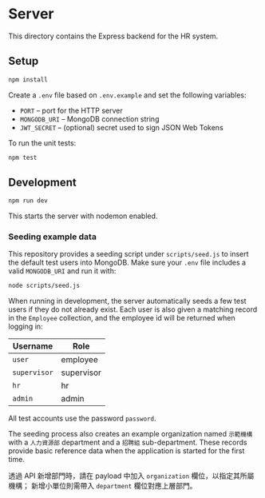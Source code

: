 # Server

This directory contains the Express backend for the HR system.

## Setup

```bash
npm install
```

Create a `.env` file based on `.env.example` and set the following variables:

- `PORT` – port for the HTTP server
- `MONGODB_URI` – MongoDB connection string
- `JWT_SECRET` – (optional) secret used to sign JSON Web Tokens

To run the unit tests:

```bash
npm test
```

## Development

```bash
npm run dev
```

This starts the server with nodemon enabled.

### Seeding example data

This repository provides a seeding script under `scripts/seed.js` to insert the default test users into MongoDB. Make sure your `.env` file includes a valid `MONGODB_URI` and run it with:

```bash
node scripts/seed.js
```

When running in development, the server automatically seeds a few test users if they do not already exist.  Each user is also given a matching record in the `Employee` collection, and the employee id will be returned when logging in:

| Username    | Role       |
|-------------|-----------|
| `user`      | employee  |
| `supervisor`| supervisor|
| `hr`        | hr        |
| `admin`     | admin     |

All test accounts use the password `password`.

The seeding process also creates an example organization named `示範機構` with a
`人力資源部` department and a `招聘組` sub-department.  These records provide
basic reference data when the application is started for the first time.

透過 API 新增部門時，請在 payload 中加入 `organization` 欄位，以指定其所屬機構；
新增小單位則需帶入 `department` 欄位對應上層部門。

